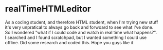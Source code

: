 # realTimeHTMLeditor
As a coding student, and therefore HTML student, when I'm trying new stuff it's very unpratical to always go back and forwoard to see what I've done. So I wondered "what if I could code and watch in real time what happens?". I searched and I found scratchpad, but I wanted something I could use offline. Did some research and coded this. Hope you guys like it
